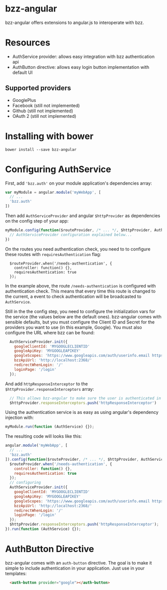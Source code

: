 bzz-angular
===========

bzz-angular offers extensions to angular.js to interoperate with bzz.

Resources
=========

 * AuthService provider: allows easy integration with bzz authentication api
 * AuthButton directive: allows easy login button implementation with default UI

Supported providers
-------------------

 * GooglePlus
 * Facebook (still not implemented)
 * Github (still not implemented)
 * OAuth 2 (still not implemented)

Installing with bower
=====================

    bower install --save bzz-angular

Configuring AuthService
=======================

First, add `'bzz.auth'` on your module application's dependencies array:

```javascript
var myModule = angular.module('myWebApp', [
  // ...
  'bzz.auth'
])
```

Then add `AuthServiceProvider` and angular `$httpProvider` as dependencies on the config step of your app:

```javascript
myModule.config(function($routeProvider, /* ... */, $httpProvider, AuthServiceProvider) {
  // AuthServiceProvider configuration explained below...
})
```

On the routes you need authentication check, you need to to configure these routes with `requiresAuthentication` flag:

```
  $routeProvider.when('/needs-authentication', {
    controller: function() {},
    requiresAuthentication: true
  });
```

In the example above, the route `/needs-authentication` is configured with authentication check. This means that every time this route is changed to the current, a event to check authentication will be broadcasted to `AuthService`.

Still in the the config step, you need to configure the initialization vars for the service (the values below are the default ones). bzz-angular comes with sensible defaults, but you must configure the Client ID and Secret for the providers you want to use (in this example, Google). You must also configure the URL where bzz can be found:

```javascript
  AuthServiceProvider.init({
    googleClientId: 'MYGOOGLECLIENTID'
    googleApiKey: 'MYGOOGLEAPIKEY'
    googleScopes: 'https://www.googleapis.com/auth/userinfo.email https://www.googleapis.com/auth/userinfo.profile'
    bzzApiUrl: 'http://localhost:2368/'
    redirectWhenLogin: '/'
    loginPage: '/login'
  });
```

And add `httpResponseInterceptor` to the `$httpProvider.responseInterceptors` array:

```javascript
  // This allows bzz-angular to make sure the user is authenticated in routes that require authentication.
  $httpProvider.responseInterceptors.push('httpResponseInterceptor')
```

Using the authentication service is as easy as using angular's dependency injection with:

```javascript
myModule.run(function (AuthService) {});
```

The resulting code will looks like this:

```javascript
angular.module('myWebApp', [
  // ...
  'bzz.auth'
]).config(function($routeProvider, /* ... */, $httpProvider, AuthServiceProvider) {
  $routeProvider.when('/needs-authentication', {
    controller: function() {},
    requiresAuthentication: true
  });
  // configuring
  AuthServiceProvider.init({
    googleClientId: 'MYGOOGLECLIENTID'
    googleApiKey: 'MYGOOGLEAPIKEY'
    googleScopes: 'https://www.googleapis.com/auth/userinfo.email https://www.googleapis.com/auth/userinfo.profile'
    bzzApiUrl: 'http://localhost:2368/'
    redirectWhenLogin: '/'
    loginPage: '/login'
  });
  $httpProvider.responseInterceptors.push('httpResponseInterceptor');
}).run(function (AuthService) {});
```

AuthButton Directive
====================

bzz-angular comes with an `auth-button` directive. The goal is to make it simple to include authentication in your application. Just use in your templates:

```html
  <auth-button provider="google"></auth-button>
```
